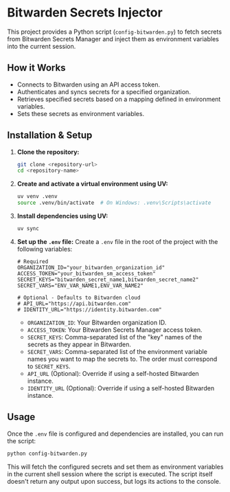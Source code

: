 # Bitwarden Secrets Injector

This project provides a Python script (`config-bitwarden.py`) to fetch secrets from Bitwarden Secrets Manager and inject them as environment variables into the current session.

## How it Works

*   Connects to Bitwarden using an API access token.
*   Authenticates and syncs secrets for a specified organization.
*   Retrieves specified secrets based on a mapping defined in environment variables.
*   Sets these secrets as environment variables.

## Installation & Setup

1.  **Clone the repository:**
    ```bash
    git clone <repository-url>
    cd <repository-name>
    ```

2.  **Create and activate a virtual environment using UV:**
    ```bash
    uv venv .venv
    source .venv/bin/activate  # On Windows: .venv\Scripts\activate
    ```

3.  **Install dependencies using UV:**
    ```bash
    uv sync
    ```

4.  **Set up the `.env` file:**
    Create a `.env` file in the root of the project with the following variables:

    ```env
    # Required
    ORGANIZATION_ID="your_bitwarden_organization_id"
    ACCESS_TOKEN="your_bitwarden_sm_access_token"
    SECRET_KEYS="bitwarden_secret_name1,bitwarden_secret_name2"
    SECRET_VARS="ENV_VAR_NAME1,ENV_VAR_NAME2"

    # Optional - Defaults to Bitwarden cloud
    # API_URL="https://api.bitwarden.com"
    # IDENTITY_URL="https://identity.bitwarden.com"
    ```
    *   `ORGANIZATION_ID`: Your Bitwarden organization ID.
    *   `ACCESS_TOKEN`: Your Bitwarden Secrets Manager access token.
    *   `SECRET_KEYS`: Comma-separated list of the "key" names of the secrets as they appear in Bitwarden.
    *   `SECRET_VARS`: Comma-separated list of the environment variable names you want to map the secrets to. The order must correspond to `SECRET_KEYS`.
    *   `API_URL` (Optional): Override if using a self-hosted Bitwarden instance.
    *   `IDENTITY_URL` (Optional): Override if using a self-hosted Bitwarden instance.

## Usage

Once the `.env` file is configured and dependencies are installed, you can run the script:

```bash
python config-bitwarden.py
```

This will fetch the configured secrets and set them as environment variables in the current shell session where the script is executed. The script itself doesn't return any output upon success, but logs its actions to the console.
